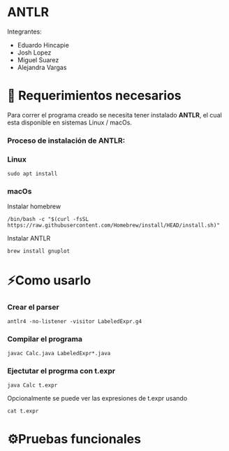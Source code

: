 # ANTLR

Integrantes:

- Eduardo Hincapie 
- Josh Lopez 
- Miguel Suarez 
- Alejandra Vargas


# 🧷 Requerimientos necesarios

Para correr el programa creado se necesita tener instalado **ANTLR**, el cual esta disponible en sistemas Linux / macOs.

### Proceso de instalación de ANTLR: 

### Linux
```
sudo apt install 
```



### macOs
Instalar homebrew
```
/bin/bash -c "$(curl -fsSL https://raw.githubusercontent.com/Homebrew/install/HEAD/install.sh)"
```

Instalar ANTLR
```
brew install gnuplot
```



# ⚡Como usarlo

### Crear el parser
```
antlr4 -no-listener -visitor LabeledExpr.g4
```
### Compilar el programa
```
javac Calc.java LabeledExpr*.java
```
### Ejectutar el progrma con t.expr
```
java Calc t.expr
```
Opcionalmente se puede ver las expresiones de t.expr usando
```
cat t.expr
```

# ⚙Pruebas funcionales


